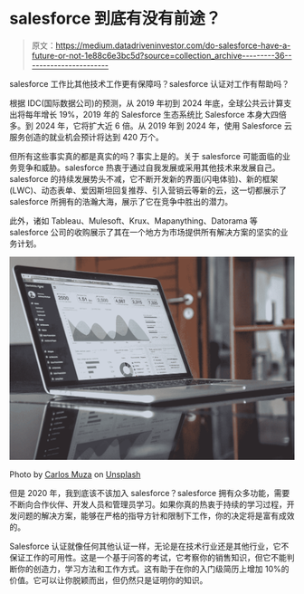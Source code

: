 # salesforce 到底有没有前途？

> 原文：<https://medium.datadriveninvestor.com/do-salesforce-have-a-future-or-not-1e88c6e3bc5d?source=collection_archive---------36----------------------->

salesforce 工作比其他技术工作更有保障吗？salesforce 认证对工作有帮助吗？

根据 IDC(国际数据公司)的预测，从 2019 年初到 2024 年底，全球公共云计算支出将每年增长 19%，2019 年的 Salesforce 生态系统比 Salesforce 本身大四倍多。到 2024 年，它将扩大近 6 倍。从 2019 年到 2024 年，使用 Salesforce 云服务创造的就业机会预计将达到 420 万个。

但所有这些事实真的都是真实的吗？事实上是的。关于 salesforce 可能面临的业务竞争和威胁。salesforce 热衷于通过自我发展或采用其他技术来发展自己。salesforce 的持续发展势头不减，它不断开发新的界面(闪电体验)、新的框架(LWC)、动态表单、爱因斯坦回复推荐、引入营销云等新的云，这一切都展示了 salesforce 所拥有的浩瀚大海，展示了它在竞争中胜出的潜力。

此外，诸如 Tableau、Mulesoft、Krux、Mapanything、Datorama 等 salesforce 公司的收购展示了其在一个地方为市场提供所有解决方案的坚实的业务计划。

![](img/c400dc5b4f3149cb7ba5244223c06429.png)

Photo by [Carlos Muza](https://unsplash.com/@kmuza?utm_source=medium&utm_medium=referral) on [Unsplash](https://unsplash.com?utm_source=medium&utm_medium=referral)

但是 2020 年，我到底该不该加入 salesforce？salesforce 拥有众多功能，需要不断向合作伙伴、开发人员和管理员学习。如果你真的热衷于持续的学习过程，开发问题的解决方案，能够在严格的指导方针和限制下工作，你的决定将是富有成效的。

Salesforce 认证就像任何其他认证一样，无论是在技术行业还是其他行业，它不保证工作的可用性。这是一个基于问答的考试，它考察你的销售知识，但它不能判断你的创造力，学习方法和工作方式。这有助于在你的入门级简历上增加 10%的价值。它可以让你脱颖而出，但仍然只是证明你的知识。